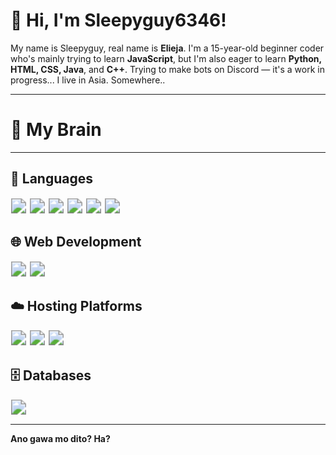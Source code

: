 <h1>👋 Hi, I'm Sleepyguy6346!</h1>

<p>
My name is Sleepyguy, real name is <strong>Elieja</strong>. I'm a 15-year-old beginner coder who's mainly trying to learn <strong>JavaScript</strong>, 
but I'm also eager to learn <strong>Python, HTML, CSS, Java</strong>, and <strong>C++</strong>.  
Trying to make bots on Discord — it's a work in progress...  
I live in Asia. Somewhere..
</p>

<hr>

<h1>🧠 My Brain</h1>
<hr>

<h2>💬 Languages</h2>
<p>
  <img src="https://img.shields.io/badge/-JavaScript-black?style=flat-square&logo=javascript" style="transform: scale(1.5); margin: 5px;" />
  <img src="https://img.shields.io/badge/-Python-black?style=flat-square&logo=python" style="transform: scale(1.5); margin: 5px;" />
  <img src="https://img.shields.io/badge/-HTML5-black?style=flat-square&logo=html5" style="transform: scale(1.5); margin: 5px;" />
  <img src="https://img.shields.io/badge/-CSS3-black?style=flat-square&logo=css3" style="transform: scale(1.5); margin: 5px;" />
  <img src="https://img.shields.io/badge/-Java-black?style=flat-square&logo=java" style="transform: scale(1.5); margin: 5px;" />
  <img src="https://img.shields.io/badge/-C++-black?style=flat-square&logo=cplusplus" style="transform: scale(1.5); margin: 5px;" />
</p>

<h2>🌐 Web Development</h2>
<p>
  <img src="https://img.shields.io/badge/-HTML5-orange?style=flat-square&logo=html5" style="transform: scale(1.5); margin: 5px;" />
  <img src="https://img.shields.io/badge/-CSS3-blue?style=flat-square&logo=css3" style="transform: scale(1.5); margin: 5px;" />
</p>

<h2>☁️ Hosting Platforms</h2>
<p>
  <img src="https://img.shields.io/badge/-Render-000000?style=flat-square&logo=render" style="transform: scale(1.5); margin: 5px;" />
  <img src="https://img.shields.io/badge/-GitHub%20Pages-181717?style=flat-square&logo=github" style="transform: scale(1.5); margin: 5px;" />
  <img src="https://img.shields.io/badge/-UptimeRobot-3eaaaf?style=flat-square&logo=uptime-robot" style="transform: scale(1.5); margin: 5px;" />
</p>

<h2>🗄️ Databases</h2>
<p>
  <img src="https://img.shields.io/badge/-SQLite-07405E?style=flat-square&logo=sqlite" style="transform: scale(1.5); margin: 5px;" />
</p>

<hr>

<p><strong>Ano gawa mo dito? Ha?</strong></p>
